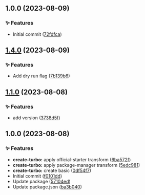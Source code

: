 ## 1.0.0 (2023-08-09)


### :sparkles: Features

* Initial commit ([72fdfca](https://github.com/saqirmdevx/semantic-test-versioning/commit/72fdfca8d834264b0a24855bbacbf36c76d19b83))

## [1.4.0](https://github.com/saqirmdevx/semantic-test-versioning/compare/v1.3.1...v1.4.0) (2023-08-09)


### :sparkles: Features

* Add dry run flag ([7b139b6](https://github.com/saqirmdevx/semantic-test-versioning/commit/7b139b607096823527463900c9fe7383d54c2a35))

## [1.1.0](https://github.com/saqirmdevx/semantic-test-versioning/compare/v1.0.0...v1.1.0) (2023-08-08)


### :sparkles: Features

* add version ([3738d5f](https://github.com/saqirmdevx/semantic-test-versioning/commit/3738d5f2a4e85f144bed459b015a34c852f1b34b))

## 1.0.0 (2023-08-08)


### :sparkles: Features

* **create-turbo:** apply official-starter transform ([6ba572f](https://github.com/saqirmdevx/semantic-test-versioning/commit/6ba572f93537bc8d1e13bd6524131cad3e54c07c))
* **create-turbo:** apply package-manager transform ([5edc981](https://github.com/saqirmdevx/semantic-test-versioning/commit/5edc9817a612a016e1e2e757ff75e1dee90a3db9))
* **create-turbo:** create basic ([0df54f7](https://github.com/saqirmdevx/semantic-test-versioning/commit/0df54f7294132b29981f8fe6c28abedb75ec7553))
* Initial commit ([f0101dd](https://github.com/saqirmdevx/semantic-test-versioning/commit/f0101dd9a00770410c815957abd7066dbe339c26))
* Update package ([57104ed](https://github.com/saqirmdevx/semantic-test-versioning/commit/57104ed4191013b7ef21437f4bec021c99a4be13))
* Update package.json ([ba3b040](https://github.com/saqirmdevx/semantic-test-versioning/commit/ba3b040bf58afbf2908a9c9ad1a23676fe719294))
